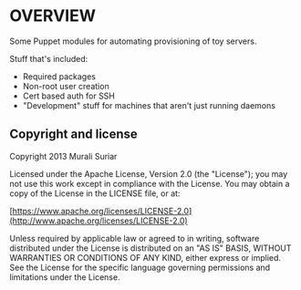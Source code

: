 # OVERVIEW

Some Puppet modules for automating provisioning of toy servers.

Stuff that's included:
- Required packages
- Non-root user creation
- Cert based auth for SSH
- "Development" stuff for machines that aren't just running daemons

## Copyright and license

Copyright 2013 Murali Suriar

Licensed under the Apache License, Version 2.0 (the "License");
you may not use this work except in compliance with the License.
You may obtain a copy of the License in the LICENSE file, or at:

  [https://www.apache.org/licenses/LICENSE-2.0](http://www.apache.org/licenses/LICENSE-2.0)

Unless required by applicable law or agreed to in writing, software
distributed under the License is distributed on an "AS IS" BASIS,
WITHOUT WARRANTIES OR CONDITIONS OF ANY KIND, either express or implied.
See the License for the specific language governing permissions and
limitations under the License.
